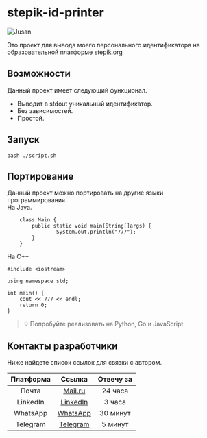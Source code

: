 # stepik-id-printer

![Jusan](https://ucarecdn.com/02b8ff49-8f2b-4ce9-be84-7d4bdc6b9b67/)




Это проект для вывода моего персонального идентификатора на образовательной платформе stepik.org

## Возможности

Данный проект имеет следующий функционал.
* Выводит в stdout уникальный идентификатор.
* Без зависимостей.
*  Простой.
  
## Запуск

`bash ./script.sh`

## Портирование

Данный проект можно портировать на другие языки программирования. \
На Java.

```
    class Main {
        public static void main(String[]args) {
                System.out.println("777");
        }   
    }
```
На C++

```
#include <iostream>

using namespace std;

int main() {
    cout << 777 << endl;
    return 0;
}
```

> 💡 Попробуйте реализовать на Python, Go и JavaScript.

## Контакты разработчики

Ниже найдете список ссылок для связки с автором.

| Платформа|         Ссылка         |Отвечу за|
|:--------:|:----------------------:|:-------:|
|  Почта   |   [Mail.ru](mail.ru)   | 24 часа |
| LinkedIn |[LinkedIn](linkedin.com)| 3 часа  |
| WhatsApp |[WhatsApp](whatsapp.com)| 30 минут|
| Telegram |[Telegram](telegram.com)| 5 минут |
